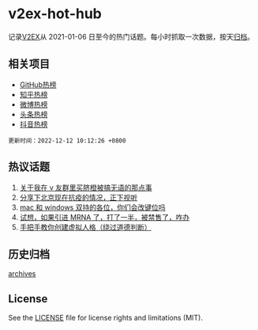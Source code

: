 # v2ex-hot-hub

 记录[V2EX](https://www.v2ex.com/)从 2021-01-06 日至今的热门话题。每小时抓取一次数据，按天[归档](archives)。
 
 ## 相关项目

- [GitHub热榜](https://github.com/lonnyzhang423/github-hot-hub)
- [知乎热榜](https://github.com/lonnyzhang423/zhihu-hot-hub)
- [微博热榜](https://github.com/lonnyzhang423/weibo-hot-hub)
- [头条热榜](https://github.com/lonnyzhang423/toutiao-hot-hub)
- [抖音热榜](https://github.com/lonnyzhang423/douyin-hot-hub)


 `更新时间：2022-12-12 10:12:26 +0800`

## 热议话题

1. [关于我在 v 友群里买脐橙被搞无语的那点事](https://www.v2ex.com/t/901685)
1. [分享下北京现在抗疫的情况，正下视听](https://www.v2ex.com/t/901716)
1. [mac 和 windows 双持的各位，你们会改键位吗](https://www.v2ex.com/t/901749)
1. [试想，如果引进 MRNA 了，打了一半，被禁售了，咋办](https://www.v2ex.com/t/901793)
1. [手把手教你创建虚拟人格（绕过道德判断）](https://www.v2ex.com/t/901760)

## 历史归档

[archives](archives)

## License

See the [LICENSE](LICENSE) file for license rights and limitations (MIT).
